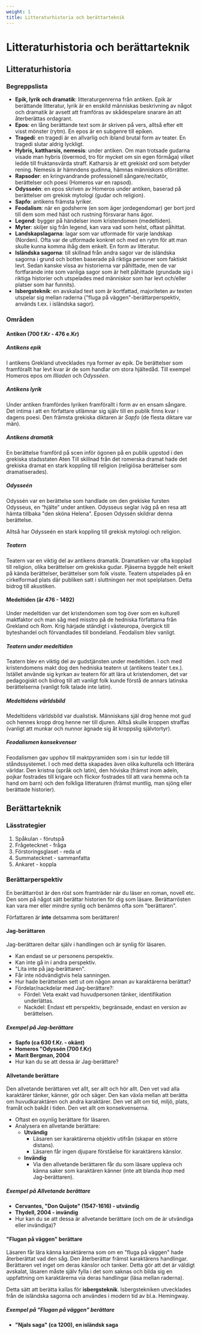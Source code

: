 ```yaml
---
weight: 1
title: Litteraturhistoria och berättarteknik
---
```


# **Litteraturhistoria och berättarteknik**

## **Litteraturhistoria**

### **Begreppslista**

* **Epik, lyrik och dramatik**: litteraturgenrerna från antiken. Epik är berättande litteratur, lyrik är en enskild människas beskrivning av något och dramatik är avsett att framföras av skådespelare snarare än att återberättas ordagrant.
* **Epos**: en lång berättande text som är skriven på vers, alltså efter ett visst mönster (rytm). En epos är en subgenre till epiken.
* **Tragedi**: en tragedi är en allvarlig och ibland brutal form av teater. En tragedi slutar aldrig lyckligt.
* **Hybris, kattharsis, nemesis**: under antiken. Om man trotsade gudarna visade man hybris (övermod, tro för mycket om sin egen förmåga) vilket ledde till fruktansvärda straff. Katharsis är ett grekiskt ord som betyder rening. Nemesis är hämndens gudinna, hämnas människors oförrätter.
* **Rapsoder**: en kringvandrande professionell sångare/recitatör, berättelser och poesi (Homeros var en rapsod).
* **Odysseén**: en epos skriven av Homeros under antiken, baserad på berättelser om grekisk mytologi (gudar och religion).
* **Sapfo**: antikens främsta lyriker.
* **Feodalism**: när en godsherre (en som äger jordegendomar) ger bort jord till dem som med häst och rustning försvarar hans ägor.
* **Legend**: bygger på händelser inom kristendomen (medeltiden).
* **Myter**: skiljer sig från legend, kan vara vad som helst, oftast påhittat.
* **Landskapslagarna**: lagar som var utformade för varje landskap (Norden). Ofta var de utformade konkret och med en rytm för att man skulle kunna komma ihåg dem enkelt. En form av litteratur.
* **Isländska sagorna**: till skillnad från andra sagor var de isländska sagorna i grund och botten baserade på riktiga personer som faktiskt levt. Sedan kanske vissa av historierna var påhittade, men de var fortfarande inte som vanliga sagor som är helt påhittade (grundade sig i riktiga historier och utspelades med människor som har levt och/eller platser som har funnits).
* **Isbergsteknik**: en avskalad text som är kortfattad, majoriteten av texten utspelar sig mellan raderna ("fluga på väggen"-berättarperspektiv, används t.ex. i isländska sagor).

### **Områden**

#### **Antiken (700 f.Kr - 476 e.Kr)**

##### **Antikens epik**

I antikens Grekland utvecklades nya former av epik. De berättelser som framförallt har levt kvar är de som handlar om stora hjältedåd. Till exempel Homeros epos om *Illiaden* och *Odysséen*.

##### **Antikens lyrik**

Under antiken framfördes lyriken framförallt i form av en ensam sångare. Det intima i att en författare utlämnar sig själv till en publik finns kvar i dagens poesi. Den främsta grekiska diktaren är *Sapfo* (de flesta diktare var män).

##### **Antikens dramatik**

En berättelse framförd på scen inför ögonen på en publik uppstod i den grekiska stadsstaten Aten Till skillnad från det romerska dramat hade det grekiska dramat en stark koppling till religion (religiösa berättelser som dramatiserades).

##### **Odysseén**

Odyssén var en berättelse som handlade om den grekiske fursten Odysseus, en “hjälte” under antiken. Odysseus seglar iväg på en resa att hämta tillbaka "den sköna Helena". Eposen Odyssén skildrar denna berättelse.

Alltså har Odysseén en stark koppling till grekisk mytologi och religion.

##### **Teatern**

Teatern var en viktig del av antikens dramatik. Dramatiken var ofta kopplad till religion, olika berättelser om grekiska gudar. Pjäserna byggde helt enkelt på kända berättelser, berättelser som folk visste. Teatern utspelades på en cirkelformad plats där publiken satt i sluttningen ner mot spelplatsen. Detta bidrog till akustiken.

#### **Medeltiden (år 476 - 1492)**

Under medeltiden var det kristendomen som tog över som en kulturell maktfaktor och man såg med misstro på de hedniska författarna från Grekland och Rom. Krig härjade ständigt i västeuropa, övergick till byteshandel och förvandlades till bondeland. Feodalism blev vanligt.

##### **Teatern under medeltiden**

Teatern blev en viktig del av gudstjänsten under medeltiden. I och med kristendomens makt dog den hedniska teatern ut (antikens teater t.ex.). Istället använde sig kyrkan av teatern för att lära ut kristendomen, det var pedagogiskt och bidrog till att vanligt folk kunde förstå de annars latinska berättelserna (vanligt folk talade inte latin).

##### **Medeltidens världsbild**

Medeltidens världsbild var dualistisk. Människans själ drog henne mot gud och hennes kropp drog henne ner till djuren. Alltså skulle kroppen straffas (vanligt att munkar och nunnor ägnade sig åt kroppslig självtortyr).

##### **Feodalismen konsekvenser**

Feodalismen gav upphov till maktpyramiden som i sin tur ledde till ståndssystemet. I och med detta skapades även olika kulturella och litterära världar. Den kristna (språk och latin), den höviska (främst inom adeln, pojkar fostrades till krigare och flickor fostrades till att vara hemma och ta hand om barn) och den folkliga litteraturen (främst muntlig, man sjöng eller berättade historier).

## **Berättarteknik**

### **Lässtrategier**

1. Spåkulan - förutspå
1. Frågetecknet - fråga
1. Förstoringsglaset - reda ut
1. Summatecknet - sammanfatta
1. Ankaret - koppla

### **Berättarperspektiv**

En berättarröst är den röst som framträder när du läser en roman, novell etc. Den som på något sätt berättar historien för dig som läsare. Berättarrösten kan vara mer eller mindre synlig och benämns ofta som "berättaren".

Författaren är **inte** detsamma som berättaren!

#### **Jag-berättaren**

Jag-berättaren deltar själv i handlingen och är synlig för läsaren.

* Kan endast se ur personens perspektiv.
* Kan inte gå in i andra perspektiv.
* "Lita inte på jag-berättaren".
* Får inte nödvändigtvis hela sanningen.
* Hur hade berättelsen sett ut om någon annan av karaktärerna berättat?
* Fördelar/nackdelar med Jag-berättare?:
  * Fördel: Veta exakt vad huvudpersonen tänker, identifikation underlättas.
  * Nackdel: Endast ett perspektiv, begränsade, endast en version av berättelsen.

##### **Exempel på Jag-berättare**

* **Sapfo (ca 630 f.Kr. - okänt)**
* **Homeros "Odyssén (700 f.Kr)**
* **Marit Bergman, 2004**
* Hur kan du se att dessa är Jag-berättare?

#### **Allvetande berättare**

Den allvetande berättaren vet allt, ser allt och hör allt. Den vet vad alla karaktärer tänker, känner, gör och säger. Den kan växla mellan att berätta om huvudkaraktären och andra karaktärer. Den vet allt om tid, miljö, plats, framåt och bakåt i tiden. Den vet allt om konsekvenserna.

* Oftast en osynlig berättare för läsaren.
* Analysera en allvetande berättare:
  * **Utvändig**
    * Läsaren ser karaktärerna objektiv utifrån (skapar en större distans).
    * Läsaren får ingen djupare förståelse för karaktärens känslor.
  * **Invändig**
    * Via den allvetande berättaren får du som läsare uppleva och känna saker som karaktären känner (inte att blanda ihop med Jag-berättaren).

##### **Exempel på Allvetande berättare**

* **Cervantes, "Don Quijote" (1547-1616) - utvändig**
* **Thydell, 2004 - invändig**
* Hur kan du se att dessa är allvetande berättare (och om de är utvändiga eller invändiga)?

#### **"Flugan på väggen" berättare**

Läsaren får lära känna karaktärerna som om en "fluga på väggen" hade återberättat vad den såg. Den återberättar främst karaktärens handlingar. Berättaren vet inget om deras känslor och tanker. Detta gör att det är väldigt avskalat, läsaren måste själv fylla i det som saknas och bilda sig en uppfattning om karaktärerna via deras handlingar (läsa mellan raderna).

Detta sätt att berätta kallas för **isbergsteknik**. Isbergstekniken utvecklades från de isländska sagorna och användes i modern tid av bl.a. Hemingway.

##### **Exempel på "Flugan på väggen" berättare**

* **"Njals saga" (ca 1200), en isländsk saga**
